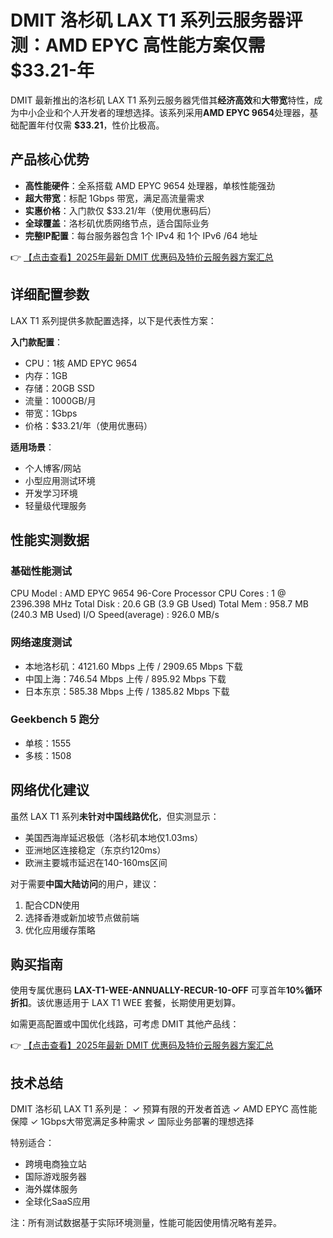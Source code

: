 # DMIT 洛杉矶 LAX T1 系列云服务器评测：AMD EPYC 高性能方案仅需 $33.21-年

DMIT 最新推出的洛杉矶 LAX T1 系列云服务器凭借其**经济高效**和**大带宽**特性，成为中小企业和个人开发者的理想选择。该系列采用**AMD EPYC 9654**处理器，基础配置年付仅需 **$33.21**，性价比极高。

## 产品核心优势

- **高性能硬件**：全系搭载 AMD EPYC 9654 处理器，单核性能强劲
- **超大带宽**：标配 1Gbps 带宽，满足高流量需求
- **实惠价格**：入门款仅 $33.21/年（使用优惠码后）
- **全球覆盖**：洛杉矶优质网络节点，适合国际业务
- **完整IP配置**：每台服务器包含 1个 IPv4 和 1个 IPv6 /64 地址

👉 [【点击查看】2025年最新 DMIT 优惠码及特价云服务器方案汇总](https://bit.ly/dmit_coupon)

## 详细配置参数

LAX T1 系列提供多款配置选择，以下是代表性方案：

**入门款配置**：
- CPU：1核 AMD EPYC 9654
- 内存：1GB
- 存储：20GB SSD
- 流量：1000GB/月
- 带宽：1Gbps
- 价格：$33.21/年（使用优惠码）

**适用场景**：
- 个人博客/网站
- 小型应用测试环境
- 开发学习环境
- 轻量级代理服务

## 性能实测数据

### 基础性能测试

CPU Model          : AMD EPYC 9654 96-Core Processor
CPU Cores          : 1 @ 2396.398 MHz
Total Disk         : 20.6 GB (3.9 GB Used)
Total Mem          : 958.7 MB (240.3 MB Used)
I/O Speed(average) : 926.0 MB/s

### 网络速度测试
- 本地洛杉矶：4121.60 Mbps 上传 / 2909.65 Mbps 下载
- 中国上海：746.54 Mbps 上传 / 895.92 Mbps 下载
- 日本东京：585.38 Mbps 上传 / 1385.82 Mbps 下载

### Geekbench 5 跑分
- 单核：1555
- 多核：1508

## 网络优化建议

虽然 LAX T1 系列**未针对中国线路优化**，但实测显示：
- 美国西海岸延迟极低（洛杉矶本地仅1.03ms）
- 亚洲地区连接稳定（东京约120ms）
- 欧洲主要城市延迟在140-160ms区间

对于需要**中国大陆访问**的用户，建议：
1. 配合CDN使用
2. 选择香港或新加坡节点做前端
3. 优化应用缓存策略

## 购买指南

使用专属优惠码 **LAX-T1-WEE-ANNUALLY-RECUR-10-OFF** 可享首年**10%循环折扣**。该优惠适用于 LAX T1 WEE 套餐，长期使用更划算。

如需更高配置或中国优化线路，可考虑 DMIT 其他产品线：

👉 [【点击查看】2025年最新 DMIT 优惠码及特价云服务器方案汇总](https://bit.ly/dmit_coupon)

## 技术总结

DMIT 洛杉矶 LAX T1 系列是：
✓ 预算有限的开发者首选
✓ AMD EPYC 高性能保障
✓ 1Gbps大带宽满足多种需求
✓ 国际业务部署的理想选择

特别适合：
- 跨境电商独立站
- 国际游戏服务器
- 海外媒体服务
- 全球化SaaS应用

注：所有测试数据基于实际环境测量，性能可能因使用情况略有差异。